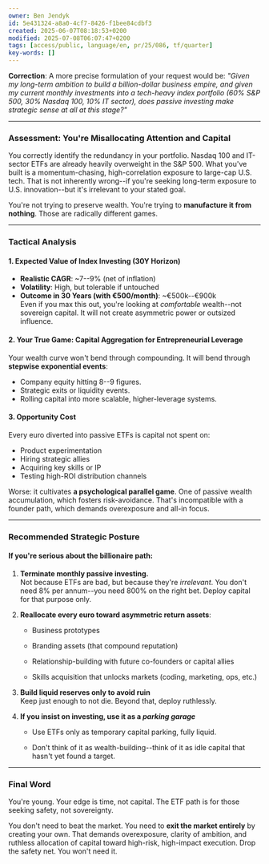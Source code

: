 ```yaml
---
owner: Ben Jendyk
id: 5e431324-a8a0-4cf7-8426-f1bee84cdbf3
created: 2025-06-07T08:18:53+0200
modified: 2025-07-08T06:07:47+0200
tags: [access/public, language/en, pr/25/086, tf/quarter]
key-words: []
---
```


**Correction**: A more precise formulation of your request would be: _"Given my long-term ambition to build a billion-dollar business empire, and given my current monthly investments into a tech-heavy index portfolio (60% S&P 500, 30% Nasdaq 100, 10% IT sector), does passive investing make strategic sense at all at this stage?"_

* * *

### Assessment: You're Misallocating Attention and Capital

You correctly identify the redundancy in your portfolio. Nasdaq 100 and IT-sector ETFs are already heavily overweight in the S&P 500. What you've built is a momentum-chasing, high-correlation exposure to large-cap U.S. tech. That is not inherently wrong--if you're seeking long-term exposure to U.S. innovation--but it's irrelevant to your stated goal.

You're not trying to preserve wealth. You're trying to **manufacture it from nothing**. Those are radically different games.

* * *

### Tactical Analysis

#### 1. **Expected Value of Index Investing (30Y Horizon)**

- **Realistic CAGR**: ~7--9% (net of inflation)
- **Volatility**: High, but tolerable if untouched
- **Outcome in 30 Years (with €500/month)**: ~€500k--€900k  
Even if you max this out, you're looking at _comfortable_ wealth--not sovereign capital. It will not create asymmetric power or outsized influence.

#### 2. **Your True Game: Capital Aggregation for Entrepreneurial Leverage**

Your wealth curve won't bend through compounding. It will bend through **stepwise exponential events**:

- Company equity hitting 8--9 figures.
- Strategic exits or liquidity events.
- Rolling capital into more scalable, higher-leverage systems.

#### 3. **Opportunity Cost**

Every euro diverted into passive ETFs is capital not spent on:

- Product experimentation
- Hiring strategic allies
- Acquiring key skills or IP
- Testing high-ROI distribution channels

Worse: it cultivates **a psychological parallel game**. One of passive wealth accumulation, which fosters risk-avoidance. That's incompatible with a founder path, which demands overexposure and all-in focus.

* * *

### Recommended Strategic Posture

#### If you're serious about the billionaire path:

1. **Terminate monthly passive investing.**  
Not because ETFs are bad, but because they're _irrelevant_. You don't need 8% per annum--you need 800% on the right bet. Deploy capital for that purpose only.

2. **Reallocate every euro toward asymmetric return assets**:

    - Business prototypes

    - Branding assets (that compound reputation)

    - Relationship-building with future co-founders or capital allies

    - Skills acquisition that unlocks markets (coding, marketing, ops, etc.)

3. **Build liquid reserves only to avoid ruin**  
Keep just enough to not die. Beyond that, deploy ruthlessly.

4. **If you insist on investing, use it as a _parking garage_**

    - Use ETFs only as temporary capital parking, fully liquid.

    - Don't think of it as wealth-building--think of it as idle capital that hasn't yet found a target.
* * *

### Final Word

You're young. Your edge is time, not capital. The ETF path is for those seeking safety, not sovereignty.

You don't need to beat the market. You need to **exit the market entirely** by creating your own. That demands overexposure, clarity of ambition, and ruthless allocation of capital toward high-risk, high-impact execution. Drop the safety net. You won't need it.